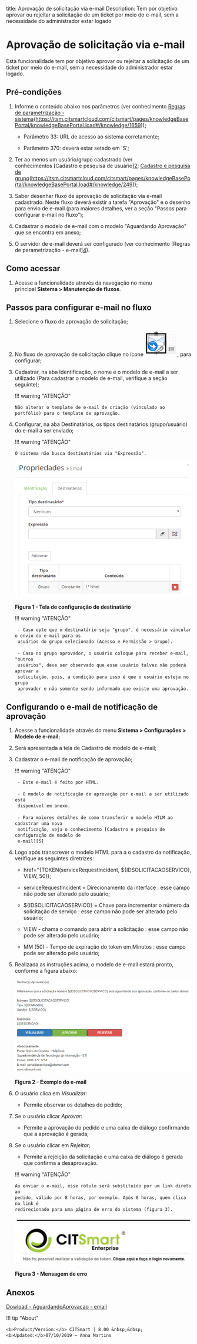 title: Aprovação de solicitação via e-mail
Description: Tem por objetivo aprovar ou rejeitar a solicitação de um ticket por
meio do e-mail, sem a necessidade do administrador estar logado

# Aprovação de solicitação via e-mail

Esta funcionalidade tem por objetivo aprovar ou rejeitar a solicitação de um
ticket por meio do e-mail, sem a necessidade do administrador estar logado.

Pré-condições
-------------

1.  Informe o conteúdo abaixo nos parâmetros (ver conhecimento [Regras de
    parametrização -
    sistema][1](https://itsm.citsmartcloud.com/citsmart/pages/knowledgeBasePortal/knowledgeBasePortal.load#/knowledge/1659))**;**

    -   Parâmetro 33: URL de acesso ao sistema corretamente;

    -   Parâmetro 370: deverá estar setado em 'S';

1.  Ter ao menos um usuário/grupo cadastrado (ver conhecimentos [Cadastro e
    pesquisa de
    usuário][2](https://itsm.citsmartcloud.com/citsmart/pages/knowledgeBasePortal/knowledgeBasePortal.load#/knowledge/248); [Cadastro
    e pesquisa de
    grupo][3](https://itsm.citsmartcloud.com/citsmart/pages/knowledgeBasePortal/knowledgeBasePortal.load#/knowledge/249));

2.  Saber desenhar fluxo de aprovação de solicitação via e-mail cadastrado.
    Neste fluxo deverá existir a tarefa "Aprovação" e o desenho para envio de
    e-mail (para maiores detalhes, ver a seção "Passos para configurar e-mail no
    fluxo");

3.  Cadastrar o modelo de e-mail com o modelo "Aguardando Aprovação" que se
    encontra em anexo;

4.  O servidor de e-mail deverá ser configurado (ver conhecimento [Regras de
    parametrização -
    e-mail][4](https://itsm.citsmartcloud.com/citsmart/pages/knowledgeBasePortal/knowledgeBasePortal.load#/knowledge/1653)).

Como acessar
------------

1.  Acesse a funcionalidade através da navegação no menu
    principal **Sistema > Manutenção de fluxos**.

Passos para configurar e-mail no fluxo
---------------------------------

1.  Selecione o fluxo de aprovação de solicitação;

2.  No fluxo de aprovação de solicitação clique no ícone ![approve](images/approve-request-1.png), para configurar;

3.  Cadastrar, na aba Identificação, o nome e o modelo de e-mail a ser utilizado
    (Para cadastrar o modelo de e-mail, verifique a seção seguinte);

    !!! warning "ATENÇÃO"
    
        Não alterar o template de e-mail de criação (vinculado ao portfólio) para o template de aprovação.

1.  Configurar, na aba Destinatários, os tipos destinatários (grupo/usuário) do
    e-mail a ser enviado;

    !!! warning "ATENÇÃO"
        
        O sistema não busca destinatários via "Expressão".

    ![approve](images/approve-request-2.png)

    **Figura 1 - Tela de configuração de destinatário**

     !!! warning "ATENÇÃO"
     
         - Caso opte que o destinatário seja "grupo", é necessário vincular o envio do e-mail para os 
         usuários do grupo selecionado (Acesso e Permissão > Grupo).

         - Caso no grupo aprovador, o usuário coloque para receber e-mail, "outros
         usuários", deve ser observado que esse usuário talvez não poderá aprovar a
         solicitação, pois, a condição para isso é que o usuário esteja no grupo
         aprovador e não somente sendo informado que existe uma aprovação.

Configurando o e-mail de notificação de aprovação
-------------------------------------------------

1.  Acesse a funcionalidade através do menu **Sistema > Configurações > Modelo
    de e-mail**;

2.  Será apresentada a tela de Cadastro de modelo de e-mail;

3.  Cadastrar o e-mail de notificação de aprovação;

    !!! warning "ATENÇÃO"

         - Este e-mail é feito por HTML.

         - O modelo de notificação de aprovação por e-mail a ser utilizado está
         disponível em anexo.

         - Para maiores detalhes de como transferir o modelo HTLM ao cadastrar uma nova
         notificação, veja o conhecimento [Cadastro e pesquisa de configuração de modelo de
         e-mail][5]

1.  Logo após transcrever o modelo HTML para a o cadastro da notificação,
    verifique as seguintes diretrizes:

    -   href="{TOKEN(serviceRequestIncident, \${IDSOLICITACAOSERVICO}, VIEW, 50)};

    -   serviceRequestIncident = Direcionamento da interface : esse campo não pode
    ser alterado pelo usuário;

    -   \${IDSOLICITACAOSERVICO} = Chave para incrementar o número da solicitação de
    serviço : esse campo não pode ser alterado pelo usuário;

    -   VIEW - chama o comando para abrir a solicitação : esse campo não pode ser
    alterado pelo usuário;

    -   MM (50) - Tempo de expiração do token em Minutos : esse campo pode ser
    alterado pelo usuário;

1.  Realizada as instruções acima, o modelo de e-mail estará pronto, conforme a
    figura abaixo:

    ![approve](images/approve-request-3.png)

    **Figura 2 - Exemplo do e-mail**

1.  O usuário clica em *Visualiza*r:

    -   Permite observar os detalhes do pedido;

2.  Se o usuário clicar *Aprovar*:

    -   Permite a aprovação do pedido e uma caixa de diálogo confirmando que a
    aprovação é gerada;

1.  Se o usuário clicar em *Rejeitar*;

    -   Permite a rejeição da solicitação e uma caixa de diálogo é gerada que
        confirma a desaprovação.

    !!! warning "ATENÇÃO"
    
        Ao enviar o e-mail, esse rótulo será substituído por um link direto ao
        pedido, válido por 8 horas, por exemplo. Após 8 horas, quem clica no link é
        redirecionado para uma página de erro do sistema (figura 3).

    ![approve](images/approve-request-4.png)

    **Figura 3 - Mensagem de erro**

Anexos
------

[Dowload - AguardandoAprovacao - email][5]


[1]:
[2]:
[3]:
[4]:
[5]:/pt-br/docs/citsmart-platform-7/processes/tickets/images/aguardandoaprovacao-email.docx

!!! tip "About"

    <b>Product/Version:</b> CITSmart | 8.00 &nbsp;&nbsp;
    <b>Updated:</b>07/10/2019 – Anna Martins
